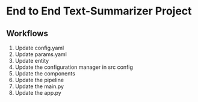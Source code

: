 # End to End  Text-Summarizer Project

## Workflows

1. Update config.yaml
2. Update params.yaml
3. Update entity
4. Update the configuration manager in src config
5. Update the  components
6. Update the pipeline
7. Update the main.py
8. Update the app.py